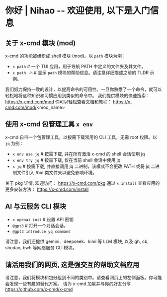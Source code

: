 # 你好 | Nihao  -- 欢迎使用, 以下是入门信息

## 关于 x-cmd 模块 (mod)

x-cmd 的功能被组织成 shell 模块 (mod)。以 `path` 模块为例：

- `x path`            # 一个 TUI 应用，用于导航 PATH 中定义的文件夹及其文件。
- `x path -h`         # 显示 `path` 模块的帮助信息。请注意详细描述之前的 TLDR 示例。

我们努力保持一致的设计，以提高命令的可用性。一旦你熟悉了一个命令，就可以轻松地将这种知识和习惯应用到类似的命令中。
我们提供模块的快速搜索：                    https://x-cmd.com/mod
你可以轻松查看文档和教程：                  https://x-cmd.com/mod/<mod_name>

## 使用 x-cmd 包管理工具 `x env`

x-cmd 自带一个包管理工具，以按需下载常用的 CLI 工具，无需 root 权限。以 `jq` 为例：

- `x env use jq`    # 按需下载, 并在所有激活 x-cmd 的 shell 会话使用 jq
- `x env try jq`    # 按需下载, 仅在当前 shell 会话中使用 jq
- `x jq`            # 按需下载, 并直接调用 jq 二进制，该模式不会更改 PATH 或将 jq 二进制文件引入 /bin 类文件夹以避免影响环境。

关于 pkg 详情, 欢迎访问：                  https://x-cmd.com/pkg
通过 `x install` 查看应用的更多安装方法：  https://x-cmd.com/install

## AI 与云服务 CLI 模块

- `x openai init`     # 设置 API 密钥
- `@gpt3`             # 打开一个对话会话。
- `@gpt3 introduce yq command`

请注意，我们还提供 gemini、deepseek、kimi 等 LLM 模块, 以及 gh, cb, shodan, bwh 等网络服务 CLI 模块。

## 请活用我们的网页, 这是强交互的帮助文档应用

请注意，我们将模块和包分组到不同的类别中。请查看网页上的左侧面板。你可能会发现一些有趣的替代方案。
请为 x-cmd 加星并与你的好友分享            https://github.com/x-cmd/x-cmd
